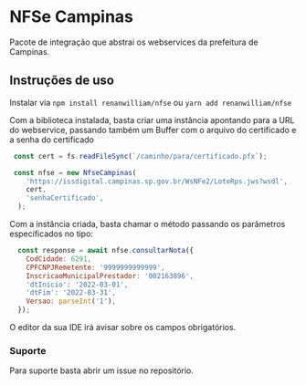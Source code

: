# NFSe Campinas

Pacote de integração que abstrai os webservices da prefeitura de Campinas.

## Instruções de uso

Instalar via `npm install renanwilliam/nfse` ou `yarn add renanwilliam/nfse`

Com a biblioteca instalada, basta criar uma instância apontando para a URL do webservice, passando também um Buffer com o arquivo do certificado e a senha do certificado
```javascript
 const cert = fs.readFileSync(`/caminho/para/certificado.pfx`);

 const nfse = new NfseCampinas(
    'https://issdigital.campinas.sp.gov.br/WsNFe2/LoteRps.jws?wsdl',
    cert,
    'senhaCertificado',
  );
```

Com a instância criada, basta chamar o método passando os parâmetros especificados no tipo:
```javascript
  const response = await nfse.consultarNota({
    CodCidade: 6291,
    CPFCNPJRemetente: '9999999999999',
    InscricaoMunicipalPrestador: '002163896',
    'dtInicio': '2022-03-01',
    'dtFim': '2022-03-31',
    Versao: parseInt('1'),
  });
```

O editor da sua IDE irá avisar sobre os campos obrigatórios.

### Suporte
Para suporte basta abrir um issue no repositório.